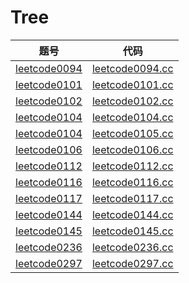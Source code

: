 # Tree

| 题号 | 代码 |
| --- | --- |
| [leetcode0094](https://leetcode-cn.com/problems/binary-tree-inorder-traversal/) | [leetcode0094.cc](./leetcode0094.cc)  |
| [leetcode0101](https://leetcode-cn.com/problems/symmetric-tree/) | [leetcode0101.cc](./leetcode0101.cc)  |
| [leetcode0102](https://leetcode-cn.com/problems/binary-tree-level-order-traversal/) | [leetcode0102.cc](./leetcode0102.cc)  |
| [leetcode0104](https://leetcode-cn.com/problems/maximum-depth-of-binary-tree/) | [leetcode0104.cc](./leetcode0104.cc)  |
| [leetcode0104](https://leetcode-cn.com/problems/construct-binary-tree-from-preorder-and-inorder-traversal/) | [leetcode0105.cc](./leetcode0105.cc)  |
| [leetcode0106](https://leetcode-cn.com/problems/construct-binary-tree-from-inorder-and-postorder-traversal/) | [leetcode0106.cc](./leetcode0106.cc)  |
| [leetcode0112](https://leetcode-cn.com/problems/path-sum/) | [leetcode0112.cc](./leetcode0112.cc)  |
| [leetcode0116](https://leetcode-cn.com/problems/populating-next-right-pointers-in-each-node/) | [leetcode0116.cc](./leetcode0116.cc)  |
| [leetcode0117](https://leetcode-cn.com/problems/populating-next-right-pointers-in-each-node-ii/) | [leetcode0117.cc](./leetcode0117.cc)  |
| [leetcode0144](https://leetcode-cn.com/problems/binary-tree-preorder-traversal/) | [leetcode0144.cc](./leetcode0144.cc)  |
| [leetcode0145](https://leetcode-cn.com/problems/binary-tree-postorder-traversal/) | [leetcode0145.cc](./leetcode0145.cc)  |
| [leetcode0236](https://leetcode-cn.com/problems/lowest-common-ancestor-of-a-binary-tree/) | [leetcode0236.cc](./leetcode0236.cc)  |
| [leetcode0297](https://leetcode-cn.com/problems/serialize-and-deserialize-binary-tree/) | [leetcode0297.cc](./leetcode0297.cc)  |

